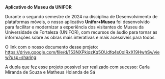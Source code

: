 **Aplicativo do Museu da UNIFOR**

Durante o segundo semestre de 2024 na disciplina de Desenvolvimento de plataformas móveis, o nosso aplicativo **Unifor+Museu** foi desenvolvido para facilitar e modernizar a experiência dos visitantes do Museu da Universidade de Fortaleza (UNIFOR), com recursos de áudio para tornar as informações sobre as obras mais interativas e mais acessíveis para todos. 

O link com o nosso documento desse projeto:
https://drive.google.com/file/d/153NXPkiqzKq5OUdfq4s0oIRxX19HwhSv/view?usp=sharing

A dupla que fez esse projeto possível ser realizado com sucesso:
Carla Miranda de Souza e Matheus Holanda de Sá
